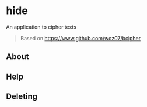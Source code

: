 # hide
An application to cipher texts

> Based on https://www.github.com/woz07/bcipher

## About

## Help

## Deleting
